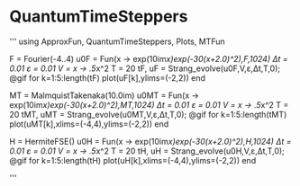 # QuantumTimeSteppers

'''
using ApproxFun, QuantumTimeSteppers, Plots, MTFun

F = Fourier(-4..4)
u0F = Fun(x -> exp(10im*x)*exp(-30*(x+2.0)^2),F,1024)
Δt = 0.01
ε = 0.01
V = x -> .5*x^2
T = 20
tF, uF = Strang_evolve(u0F,V,ε,Δt,T,0);
@gif for k=1:5:length(tF)
    plot(uF[k],ylims=(-2,2))
end

MT = MalmquistTakenaka(10.0im)
u0MT = Fun(x -> exp(10im*x)*exp(-30*(x+2.0)^2),MT,1024)
Δt = 0.01
ε = 0.01
V = x -> .5*x^2
T = 20
tMT, uMT = Strang_evolve(u0MT,V,ε,Δt,T,0);
@gif for k=1:5:length(tMT)
    plot(uMT[k],xlims=(-4,4),ylims=(-2,2))
end


H = HermiteFSE()
u0H = Fun(x -> exp(10im*x)*exp(-30*(x+2.0)^2),H,1024)
Δt = 0.01
ε = 0.01
V = x -> .5*x^2
T = 20
tH, uH = Strang_evolve(u0H,V,ε,Δt,T,0);
@gif for k=1:5:length(tH)
    plot(uH[k],xlims=(-4,4),ylims=(-2,2))
end

'''
